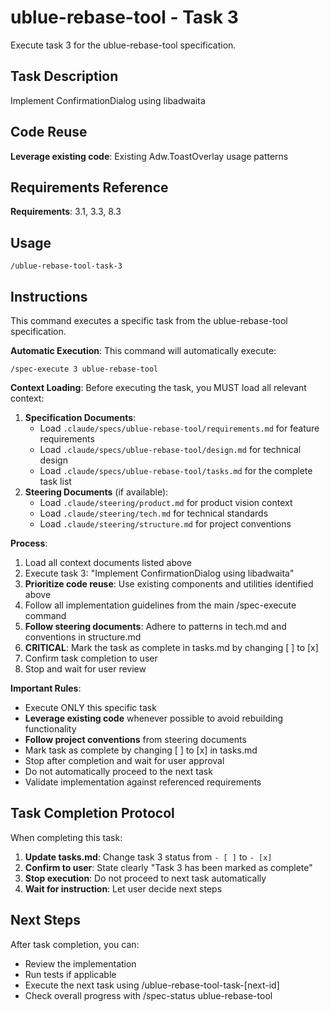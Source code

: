 # ublue-rebase-tool - Task 3

Execute task 3 for the ublue-rebase-tool specification.

## Task Description
Implement ConfirmationDialog using libadwaita

## Code Reuse
**Leverage existing code**: Existing Adw.ToastOverlay usage patterns

## Requirements Reference
**Requirements**: 3.1, 3.3, 8.3

## Usage
```
/ublue-rebase-tool-task-3
```

## Instructions
This command executes a specific task from the ublue-rebase-tool specification.

**Automatic Execution**: This command will automatically execute:
```
/spec-execute 3 ublue-rebase-tool
```

**Context Loading**:
Before executing the task, you MUST load all relevant context:
1. **Specification Documents**:
   - Load `.claude/specs/ublue-rebase-tool/requirements.md` for feature requirements
   - Load `.claude/specs/ublue-rebase-tool/design.md` for technical design
   - Load `.claude/specs/ublue-rebase-tool/tasks.md` for the complete task list
2. **Steering Documents** (if available):
   - Load `.claude/steering/product.md` for product vision context
   - Load `.claude/steering/tech.md` for technical standards
   - Load `.claude/steering/structure.md` for project conventions

**Process**:
1. Load all context documents listed above
2. Execute task 3: "Implement ConfirmationDialog using libadwaita"
3. **Prioritize code reuse**: Use existing components and utilities identified above
4. Follow all implementation guidelines from the main /spec-execute command
5. **Follow steering documents**: Adhere to patterns in tech.md and conventions in structure.md
6. **CRITICAL**: Mark the task as complete in tasks.md by changing [ ] to [x]
7. Confirm task completion to user
8. Stop and wait for user review

**Important Rules**:
- Execute ONLY this specific task
- **Leverage existing code** whenever possible to avoid rebuilding functionality
- **Follow project conventions** from steering documents
- Mark task as complete by changing [ ] to [x] in tasks.md
- Stop after completion and wait for user approval
- Do not automatically proceed to the next task
- Validate implementation against referenced requirements

## Task Completion Protocol
When completing this task:
1. **Update tasks.md**: Change task 3 status from `- [ ]` to `- [x]`
2. **Confirm to user**: State clearly "Task 3 has been marked as complete"
3. **Stop execution**: Do not proceed to next task automatically
4. **Wait for instruction**: Let user decide next steps

## Next Steps
After task completion, you can:
- Review the implementation
- Run tests if applicable
- Execute the next task using /ublue-rebase-tool-task-[next-id]
- Check overall progress with /spec-status ublue-rebase-tool
